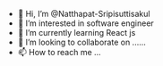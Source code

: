 - 👋 Hi, I’m @Natthapat-Sripisuttisakul
- 👀 I’m interested in software engineer 
- 🌱 I’m currently learning React js 
- 💞️ I’m looking to collaborate on  ......
- 📫 How to reach me ...

<!---
Natthapat-Sripisuttisakul/Natthapat-Sripisuttisakul is a ✨ special ✨ repository because its `README.md` (this file) appears on your GitHub profile.
You can click the Preview link to take a look at your changes.
--->
